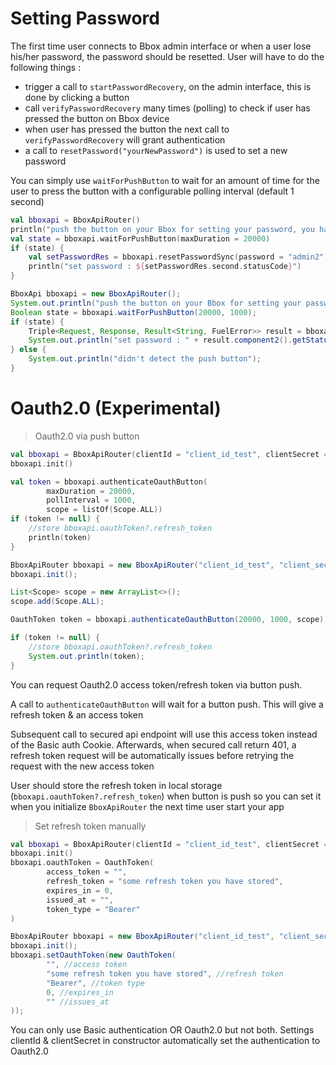 # Setting Password

The first time user connects to Bbox admin interface or when a user lose his/her password, the password should be resetted. User will have to do the following things : 

* trigger a call to `startPasswordRecovery`, on the admin interface, this is done by clicking a button
* call `verifyPasswordRecovery` many times (polling) to check if user has pressed the button on Bbox device
* when user has pressed the button the next call to `verifyPasswordRecovery` will grant authentication
* a call to `resetPassword("yourNewPassword")` is used to set a new password

You can simply use `waitForPushButton` to wait for an amount of time for the user to press the button with a configurable polling interval (default 1 second)

```kotlin
val bboxapi = BboxApiRouter()
println("push the button on your Bbox for setting your password, you have 20 seconds")
val state = bboxapi.waitForPushButton(maxDuration = 20000)
if (state) {
    val setPasswordRes = bboxapi.resetPasswordSync(password = "admin2")
    println("set password : ${setPasswordRes.second.statusCode}")
}
```

```java
BboxApi bboxapi = new BboxApiRouter();
System.out.println("push the button on your Bbox for setting your password, you have 20 seconds");
Boolean state = bboxapi.waitForPushButton(20000, 1000);
if (state) {
    Triple<Request, Response, Result<String, FuelError>> result = bboxapi.resetPasswordSync("123456");
    System.out.println("set password : " + result.component2().getStatusCode());
} else {
    System.out.println("didn't detect the push button");
}
```

# Oauth2.0 (Experimental)

> Oauth2.0 via push button

```kotlin
val bboxapi = BboxApiRouter(clientId = "client_id_test", clientSecret = "client_secret_test")
bboxapi.init()

val token = bboxapi.authenticateOauthButton(
        maxDuration = 20000,
        pollInterval = 1000,
        scope = listOf(Scope.ALL))
if (token != null) {
    //store bboxapi.oauthToken?.refresh_token
    println(token)
}
```

```java
BboxApiRouter bboxapi = new BboxApiRouter("client_id_test", "client_secret_test");
bboxapi.init();

List<Scope> scope = new ArrayList<>();
scope.add(Scope.ALL);

OauthToken token = bboxapi.authenticateOauthButton(20000, 1000, scope);

if (token != null) {
    //store bboxapi.oauthToken?.refresh_token
    System.out.println(token);
}
```

You can request Oauth2.0 access token/refresh token via button push.

A call to `authenticateOauthButton` will wait for a button push. This will give a refresh token & an access token

Subsequent call to secured api endpoint will use this access token instead of the Basic auth Cookie. Afterwards, when secured call return 401, a refresh token request will be automatically issues before retrying the request with the new access token

User should store the refresh token in local storage (`bboxapi.oauthToken?.refresh_token`) when button is push so you can set it when you initialize `BboxApiRouter` the next time user start your app

> Set refresh token manually

```kotlin
val bboxapi = BboxApiRouter(clientId = "client_id_test", clientSecret = "client_secret_test")
bboxapi.init()
bboxapi.oauthToken = OauthToken(
        access_token = "",
        refresh_token = "some refresh token you have stored",
        expires_in = 0,
        issued_at = "",
        token_type = "Bearer"
)
```

```java
BboxApiRouter bboxapi = new BboxApiRouter("client_id_test", "client_secret_test");
bboxapi.init();
bboxapi.setOauthToken(new OauthToken(
        "", //access token
        "some refresh token you have stored", //refresh token
        "Bearer", //token type
        0, //expires_in
        "" //issues_at
));
```


<aside class="warning">You can only use Basic authentication OR Oauth2.0 but not both. Settings clientId & clientSecret in constructor automatically set the authentication to Oauth2.0</aside>
